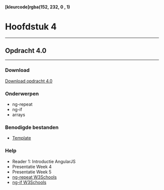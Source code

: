 #### [kleurcode]rgba(152, 232, 0 , 1)

# Hoofdstuk 4

---
## Opdracht 4.0
---

### Download
<a href="https://elo.kw1c.nl/CMS/Studie/811%20ICT-Academie/811%20VakkenInhoud/%5BB.16%20JAV%5D%20Javascript/25187%20%C2%A0%20Applicatie-%20en%20mediaontwikkelaar/Periode%2004/Productie/02.%20Opdrachten/Opdracht%204.0.pdf" target="_blank">Download opdracht 4.0</a>

### Onderwerpen

* ng-repeat
* ng-if
* arrays

### Benodigde bestanden
- <a href="https://elo.kw1c.nl/CMS/Studie/811%20ICT-Academie/811%20VakkenInhoud/%5BB.16%20JAV%5D%20Javascript/25187%20%C2%A0%20Applicatie-%20en%20mediaontwikkelaar/Periode%2004/Productie/03.%20Scripts/app.zip">Template</a>

### Help
- Reader 1: Introductie AngularJS
- Presentatie Week 4
- Presentatie Week 5
- <a href="https://www.w3schools.com/angular/ng_ng-repeat.asp" target="_blank">ng-repeat W3Schools</a>
- <a href="https://www.w3schools.com/angular/ng_ng-if.asp" target="_blank">ng-if W3Schools</a>